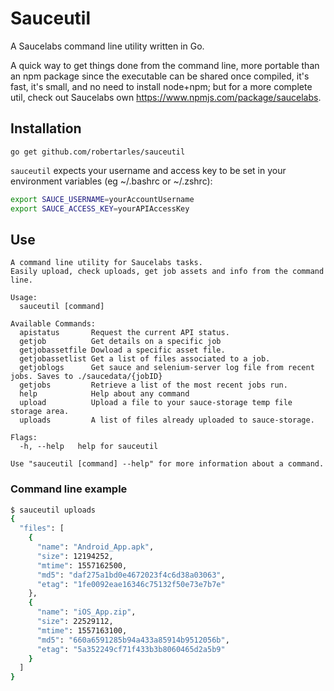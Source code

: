# Sauceutil

A Saucelabs command line utility written in Go.

A quick way to get things done from the command line, more portable than an npm package since the executable can be shared once compiled, it's fast, it's small, and no need to install node+npm; but for a more complete util, check out Saucelabs own https://www.npmjs.com/package/saucelabs.

## Installation

`go get github.com/robertarles/sauceutil`

`sauceutil` expects your username and access key to be set in your environment variables (eg ~/.bashrc or ~/.zshrc):

``` bash
export SAUCE_USERNAME=yourAccountUsername
export SAUCE_ACCESS_KEY=yourAPIAccessKey
```

## Use

``` text
A command line utility for Saucelabs tasks.
Easily upload, check uploads, get job assets and info from the command line.

Usage:
  sauceutil [command]

Available Commands:
  apistatus       Request the current API status.
  getjob          Get details on a specific job
  getjobassetfile Dowload a specific asset file.
  getjobassetlist Get a list of files associated to a job.
  getjoblogs      Get sauce and selenium-server log file from recent jobs. Saves to ./saucedata/{jobID}
  getjobs         Retrieve a list of the most recent jobs run.
  help            Help about any command
  upload          Upload a file to your sauce-storage temp file storage area.
  uploads         A list of files already uploaded to sauce-storage.

Flags:
  -h, --help   help for sauceutil

Use "sauceutil [command] --help" for more information about a command.

```
### Command line example
``` bash
$ sauceutil uploads  
{
  "files": [
    {
      "name": "Android_App.apk",
      "size": 12194252,
      "mtime": 1557162500,
      "md5": "daf275a1bd0e4672023f4c6d38a03063",
      "etag": "1fe0092eae16346c75132f50e73e7b7e"
    },
    {
      "name": "iOS_App.zip",
      "size": 22529112,
      "mtime": 1557163100,
      "md5": "660a6591285b94a433a85914b9512056b",
      "etag": "5a352249cf71f433b3b8060465d2a5b9"
    }
  ]
}  
```
